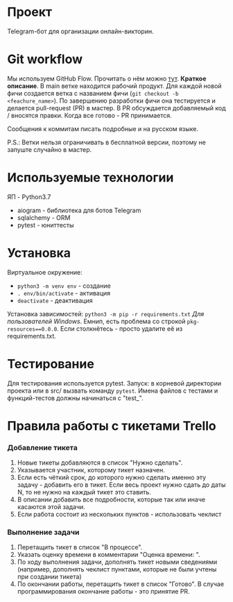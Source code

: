 # Проект
Telegram-бот для организации онлайн-викторин.

# Git workflow
Мы используем GitHub Flow. Прочитать о нём можно [тут](https://habr.com/ru/post/346066/).
**Краткое описание**. В main ветке находится рабочий продукт. Для каждой новой фичи создается ветка с названием фичи (`git checkout -b <feachure_name>`). По завершению разработки фичи она тестируется и делается pull-request (PR) в мастер. В PR обсуждается добавляемый код / вносятся правки. Когда все готово - PR принимается.

Сообщения к коммитам писать подробные и на русском языке.

P.S.: Ветки нельзя ограничивать в бесплатной версии, поэтому не запуште случайно в мастер.

# Используемые технологии

ЯП - Python3.7
- aiogram - библиотека для ботов Telegram
- sqlalchemy - ORM
- pytest - юниттесты

# Установка

Виртуальное окружение:
- `python3 -m venv env` - создание
- `. env/bin/activate` - активация
- `deactivate` - деактивация

Установка зависимостей: `python3 -m pip -r requirements.txt`
*Для пользователей Windows*. Емнип, есть проблема со строкой `pkg-resources==0.0.0`. Если столкнётесь - просто удалите её из requirements.txt.

# Тестирование

Для тестирования используется pytest.
Запуск: в корневой директории проекта или в src/ вызвать команду `pytest`.
Имена файлов с тестами и функций-тестов должны начинаться с "test_".

# Правила работы с тикетами Trello
### Добавление тикета
1. Новые тикеты добавляются в список "Нужно сделать".
2. Указывается участник, которому тикет назначен.
3. Если есть чёткий срок, до которого нужно сделать именно эту задачу - добавить его в тикет. Если весь проект нужно сдать до даты N, то не нужно на каждый тикет это ставить.
4. В описании добавить все подробности, которые так или иначе касаются этой задачи.
5. Если работа состоит из нескольких пунктов - использовать чеклист

### Выполнение задачи
1. Перетащить тикет в список "В процессе".
2. Указать оценку времени в комментарии "Оценка времени: ".
3. По ходу выполнения задачи, дополнять тикет новыми сведениями (например, дополнять чеклист пунктами, которые не были учтены при создании тикета)
4. По окончании работы, перетащить тикет в список "Готово". В случае программирования окончание работы - это принятие PR.



